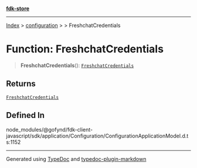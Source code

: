 [**fdk-store**](../../../README.md)
***

[Index](../../../API.md) > [configuration](../../README.md) > [<internal>](../README.md) > FreshchatCredentials

# Function: FreshchatCredentials

> **FreshchatCredentials**(): [`FreshchatCredentials`](../type-aliases/type-alias.FreshchatCredentials.md)

## Returns

[`FreshchatCredentials`](../type-aliases/type-alias.FreshchatCredentials.md)

## Defined In

node\_modules/@gofynd/fdk-client-javascript/sdk/application/Configuration/ConfigurationApplicationModel.d.ts:1152

***
Generated using [TypeDoc](https://typedoc.org/) and [typedoc-plugin-markdown](https://www.npmjs.com/package/typedoc-plugin-markdown)
